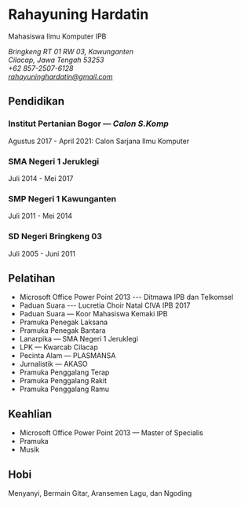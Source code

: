 # Rahayuning Hardatin

Mahasiswa Ilmu Komputer IPB

*Bringkeng RT 01 RW 03, Kawunganten* <br>
*Cilacap, Jawa Tengah 53253* <br>
*+62 857-2507-6128* <br>
*rahayuninghardatin@gmail.com*

## Pendidikan
### Institut Pertanian Bogor — *Calon S.Komp*

Agustus 2017 - April 2021: Calon Sarjana Ilmu Komputer
### SMA Negeri 1 Jeruklegi

Juli 2014 - Mei 2017
### SMP Negeri 1 Kawunganten

Juli 2011 - Mei 2014
### SD Negeri Bringkeng 03

Juli 2005 - Juni 2011

## Pelatihan

- Microsoft Office Power Point 2013 --- Ditmawa IPB dan Telkomsel
- Paduan Suara --- Lucretia Choir Natal CIVA IPB 2017
- Paduan Suara — Koor Mahasiswa Kemaki IPB
- Pramuka Penegak Laksana
- Pramuka Penegak Bantara
- Lanarpika — SMA Negeri 1 Jeruklegi
- LPK — Kwarcab Cilacap
- Pecinta Alam — PLASMANSA
- Jurnalistik — AKASO
- Pramuka Penggalang Terap
- Pramuka Penggalang Rakit
- Pramuka Penggalang Ramu


## Keahlian

- Microsoft Office Power Point 2013 — Master of Specialis
- Pramuka
- Musik


## Hobi

Menyanyi, Bermain Gitar, Aransemen Lagu, dan Ngoding
